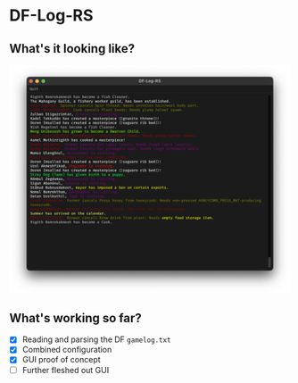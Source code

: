 # DF-Log-RS

## What's it looking like?

![WIP-1](screenshots/wip-1.png)

## What's working so far?

- [x] Reading and parsing the DF `gamelog.txt`
- [x] Combined configuration
- [x] GUI proof of concept
- [ ] Further fleshed out GUI
